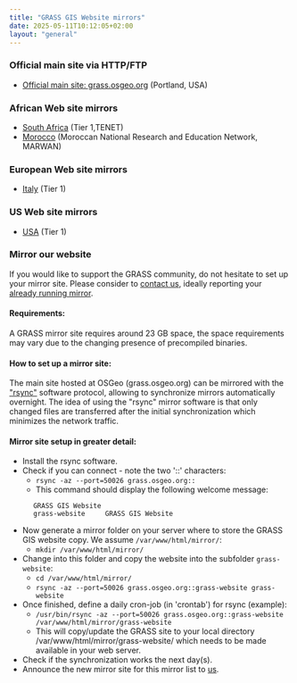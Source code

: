 ```yaml
---
title: "GRASS GIS Website mirrors"
date: 2025-05-11T10:12:05+02:00
layout: "general"
---
```


### Official main site via HTTP/FTP

* [Official main site: grass.osgeo.org](https://grass.osgeo.org/) (Portland, USA)

### African Web site mirrors

* [South Africa](https://grass.mirror.ac.za/) (Tier 1,TENET)
* [Morocco](https://grass.marwan.ma/) (Moroccan National Research and Education Network, MARWAN)

### European Web site mirrors

* [Italy](https://grass.mirror.download.it) (Tier 1)

### US Web site mirrors

- [USA](https://mirrors.ibiblio.org/grass/html/) (Tier 1)

### Mirror our website

If you would like to support the GRASS community, do not hesitate to set up your mirror site.
Please consider to [contact us](mailto:grass-web(at)lists.osgeo.org), ideally reporting your [already running mirror](/about/mirrors/).

#### Requirements:
A GRASS mirror site requires around 23 GB space, the space requirements may vary due to the changing presence of precompiled binaries.

#### How to set up a mirror site:

The main site hosted at OSGeo (grass.osgeo.org) can be mirrored with the ["rsync"](https://rsync.samba.org/) software protocol, allowing to synchronize mirrors automatically overnight. The idea of using the "rsync" mirror software is that only changed files are transferred after the initial synchronization which minimizes the network traffic.

#### Mirror site setup in greater detail:

* Install the rsync software.
* Check if you can connect - note the two '::' characters:
  * `rsync -az --port=50026 grass.osgeo.org::`
  * This command should display the following welcome message:

```
      GRASS GIS Website
      grass-website  	GRASS GIS Website
```

* Now generate a mirror folder on your server where to store the GRASS GIS website copy. We assume `/var/www/html/mirror/`:
  * `mkdir /var/www/html/mirror/`
* Change into this folder and copy the website into the subfolder `grass-website`:
  * `cd /var/www/html/mirror/`
  * `rsync -az --port=50026 grass.osgeo.org::grass-website grass-website`
* Once finished, define a daily cron-job (in 'crontab') for rsync (example):
  * `/usr/bin/rsync -az --port=50026 grass.osgeo.org::grass-website /var/www/html/mirror/grass-website`
  * This will copy/update the GRASS site to your local directory /var/www/html/mirror/grass-website/ which needs to be made available in your web server.
* Check if the synchronization works the next day(s).
* Announce the new mirror site for this mirror list to [us](mailto:grass-web(at)lists.osgeo.org).
